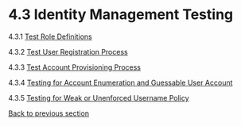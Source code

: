 # 4.3 Identity Management Testing

4.3.1 [Test Role Definitions](01-Test_Role_Definitions.md)

4.3.2 [Test User Registration Process](02-Test_User_Registration_Process.md)

4.3.3 [Test Account Provisioning Process](03-Test_Account_Provisioning_Process.md)

4.3.4 [Testing for Account Enumeration and Guessable User Account](04-Testing_for_Account_Enumeration_and_Guessable_User_Account.md)

4.3.5 [Testing for Weak or Unenforced Username Policy](05-Testing_for_Weak_or_Unenforced_Username_Policy.md)

[Back to previous section](../)